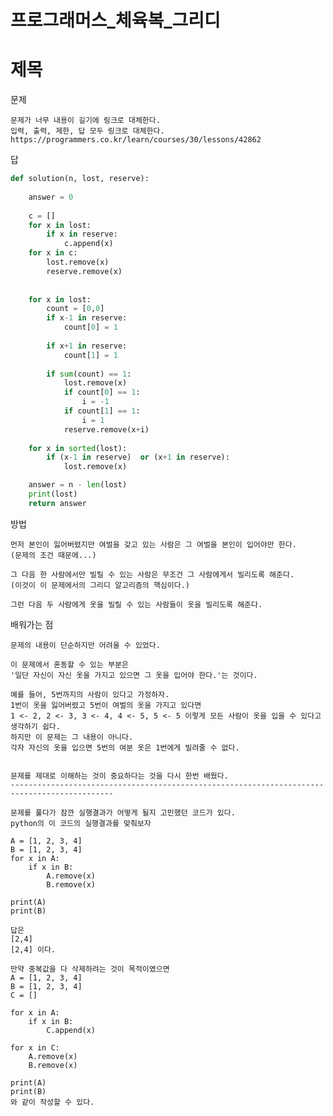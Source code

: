 # 프로그래머스_체육복_그리디

# 제목

문제 

    문제가 너무 내용이 길기에 링크로 대체한다.
    입력, 출력, 제한, 답 모두 링크로 대체한다.
    https://programmers.co.kr/learn/courses/30/lessons/42862



답
```python
def solution(n, lost, reserve):
    
    answer = 0
    
    c = []
    for x in lost:
        if x in reserve:
            c.append(x)
    for x in c:
        lost.remove(x)
        reserve.remove(x)
    
    
    for x in lost:
        count = [0,0]
        if x-1 in reserve:
            count[0] = 1
        
        if x+1 in reserve:
            count[1] = 1
        
        if sum(count) == 1:
            lost.remove(x)
            if count[0] == 1:
                i = -1
            if count[1] == 1:
                i = 1        
            reserve.remove(x+i)
    
    for x in sorted(lost):
        if (x-1 in reserve)  or (x+1 in reserve):
            lost.remove(x)

    answer = n - len(lost)
    print(lost)
    return answer


```

방법


    먼저 본인이 잃어버렸지만 여벌을 갖고 있는 사람은 그 여벌을 본인이 입어야만 한다.
    (문제의 조건 때문에...)

    그 다음 한 사람에서만 빌릴 수 있는 사람은 무조건 그 사람에게서 빌리도록 해준다.
    (이것이 이 문제에서의 그리디 알고리즘의 핵심이다.)

    그런 다음 두 사람에게 옷을 빌릴 수 있는 사람들이 옷을 빌리도록 해준다.




배워가는 점

    문제의 내용이 단순하지만 어려울 수 있었다.

    이 문제에서 혼동할 수 있는 부분은
    '일단 자신이 자신 옷을 가지고 있으면 그 옷을 입어야 한다.'는 것이다.
    
    예를 들어, 5번까지의 사람이 있다고 가정하자.
    1번이 옷을 잃어버렸고 5번이 여벌의 옷을 가지고 있다면
    1 <- 2, 2 <- 3, 3 <- 4, 4 <- 5, 5 <- 5 이렇게 모든 사람이 옷을 입을 수 있다고 생각하기 쉽다.
    하지만 이 문제는 그 내용이 아니다.
    각자 자신의 옷을 입으면 5번의 여분 옷은 1번에게 빌려줄 수 없다.


    문제를 제대로 이해하는 것이 중요하다는 것을 다시 한번 배웠다.
    ---------------------------------------------------------------------------------------------
    
    문제를 풀다가 잠깐 실행결과가 어떻게 될지 고민했던 코드가 있다.
    python의 이 코드의 실행결과를 맞춰보자

    A = [1, 2, 3, 4]
    B = [1, 2, 3, 4]
    for x in A:
        if x in B:
            A.remove(x)
            B.remove(x)

    print(A)
    print(B)

    답은 
    [2,4]
    [2,4] 이다.

    만약 중복값을 다 삭제하려는 것이 목적이였으면 
    A = [1, 2, 3, 4]
    B = [1, 2, 3, 4]
    C = []

    for x in A:
        if x in B:
            C.append(x)

    for x in C:
        A.remove(x)
        B.remove(x)

    print(A)
    print(B)
    와 같이 작성할 수 있다.
